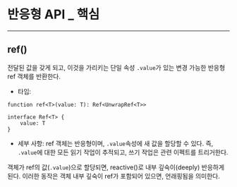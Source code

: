 # 반응형 API \_ 핵심

---

## ref()

전달된 값을 갖게 되고, 이것을 가리키는 단일 속성 `.value`가 있는 변경 가능한 반응형 ref 객체를 반환한다.

- 타입:

```
function ref<T>(value: T): Ref<UnwrapRef<T>>

interface Ref<T> {
    value: T
}
```

- 세부 사항:
  ref 객체는 반응형이며, `.value`속성에 새 값을 할당할 수 있다. 즉, `.value`에 대한 모든 읽기 작업이 추적되고, 쓰기 작업은 관련 이펙트를 트리거한다.

객체가 ref의 값(`.value`)으로 할당되면, reactive()로 내부 깊숙이(deeply) 반응하게 된다. 이러한 동작은 객체 내부 깊숙이 ref가 포함되어 있으면, 언래핑됨을 의미한다.
